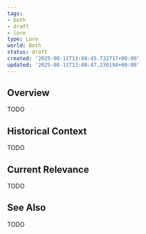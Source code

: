 ```yaml
---
tags:
- both
- draft
- lore
type: Lore
world: Both
status: draft
created: '2025-08-11T13:08:45.732717+00:00'
updated: '2025-08-11T13:08:47.230194+00:00'
---
```



## Overview

TODO
## Historical Context

TODO
## Current Relevance

TODO
## See Also

TODO
